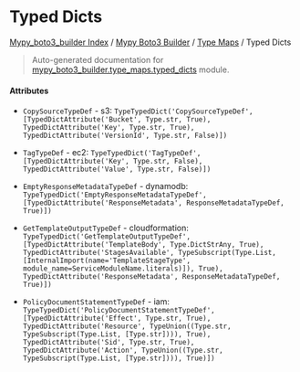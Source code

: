 # Typed Dicts

[Mypy_boto3_builder Index](../../README.md#mypy_boto3_builder-index) /
[Mypy Boto3 Builder](../index.md#mypy-boto3-builder) /
[Type Maps](./index.md#type-maps) /
Typed Dicts

> Auto-generated documentation for [mypy_boto3_builder.type_maps.typed_dicts](https://github.com/youtype/mypy_boto3_builder/blob/main/mypy_boto3_builder/type_maps/typed_dicts.py) module.

#### Attributes

- `CopySourceTypeDef` - s3: `TypeTypedDict('CopySourceTypeDef', [TypedDictAttribute('Bucket', Type.str, True), TypedDictAttribute('Key', Type.str, True), TypedDictAttribute('VersionId', Type.str, False)])`

- `TagTypeDef` - ec2: `TypeTypedDict('TagTypeDef', [TypedDictAttribute('Key', Type.str, False), TypedDictAttribute('Value', Type.str, False)])`

- `EmptyResponseMetadataTypeDef` - dynamodb: `TypeTypedDict('EmptyResponseMetadataTypeDef', [TypedDictAttribute('ResponseMetadata', ResponseMetadataTypeDef, True)])`

- `GetTemplateOutputTypeDef` - cloudformation: `TypeTypedDict('GetTemplateOutputTypeDef', [TypedDictAttribute('TemplateBody', Type.DictStrAny, True), TypedDictAttribute('StagesAvailable', TypeSubscript(Type.List, [InternalImport(name='TemplateStageType', module_name=ServiceModuleName.literals)]), True), TypedDictAttribute('ResponseMetadata', ResponseMetadataTypeDef, True)])`

- `PolicyDocumentStatementTypeDef` - iam: `TypeTypedDict('PolicyDocumentStatementTypeDef', [TypedDictAttribute('Effect', Type.str, True), TypedDictAttribute('Resource', TypeUnion((Type.str, TypeSubscript(Type.List, [Type.str]))), True), TypedDictAttribute('Sid', Type.str, True), TypedDictAttribute('Action', TypeUnion((Type.str, TypeSubscript(Type.List, [Type.str]))), True)])`
